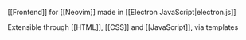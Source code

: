 [[Frontend]] for [[Neovim]] made in [[Electron JavaScript|electron.js]]

Extensible through [[HTML]], [[CSS]] and [[JavaScript]], via templates
